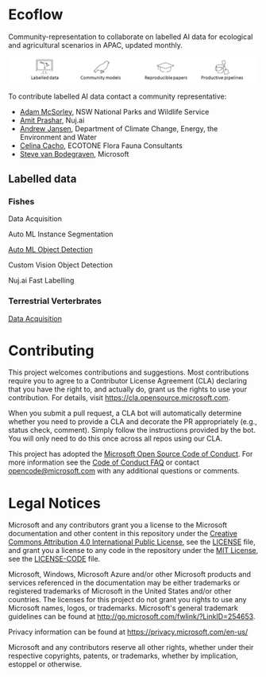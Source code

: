 Ecoflow
==============================

Community-representation to collaborate on labelled AI data for ecological and agricultural scenarios in APAC, updated monthly.

![Labelled data](/docs/ecoflow.png)

To contribute labelled AI data contact a community representative:
* [Adam McSorley](mailto:adam.mcsorley@environment.nsw.gov.au), NSW National Parks and Wildlife Service
* [Amit Prashar](mailto:amit@envir.ai), Nuj.ai
* [Andrew Jansen](mailto:andrew.jansen@awe.gov.au), Department of Climate Change, Energy, the Environment and Water
* [Celina Cacho](mailto:celina.cacho@riotinto.com), ECOTONE Flora Fauna Consultants
* [Steve van Bodegraven](mailto:Steve.VanBodegraven@microsoft.com), Microsoft 

## Labelled data

### Fishes

Data Acquisition

Auto ML Instance Segmentation

[Auto ML Object Detection](https://github.com/microsoft/Ecoflow/tree/main/notebooks/fishes/auto-ml-object-detection)

Custom Vision Object Detection

Nuj.ai Fast Labelling

### Terrestrial Verterbrates

[Data Acquisition](https://github.com/microsoft/Ecoflow/tree/main/notebooks/terrestrial-vertebrates/auto-ml-object-detection)

# Contributing

This project welcomes contributions and suggestions.  Most contributions require you to agree to a
Contributor License Agreement (CLA) declaring that you have the right to, and actually do, grant us
the rights to use your contribution. For details, visit https://cla.opensource.microsoft.com.

When you submit a pull request, a CLA bot will automatically determine whether you need to provide
a CLA and decorate the PR appropriately (e.g., status check, comment). Simply follow the instructions
provided by the bot. You will only need to do this once across all repos using our CLA.

This project has adopted the [Microsoft Open Source Code of Conduct](https://opensource.microsoft.com/codeofconduct/).
For more information see the [Code of Conduct FAQ](https://opensource.microsoft.com/codeofconduct/faq/) or
contact [opencode@microsoft.com](mailto:opencode@microsoft.com) with any additional questions or comments.

# Legal Notices

Microsoft and any contributors grant you a license to the Microsoft documentation and other content
in this repository under the [Creative Commons Attribution 4.0 International Public License](https://creativecommons.org/licenses/by/4.0/legalcode),
see the [LICENSE](LICENSE) file, and grant you a license to any code in the repository under the [MIT License](https://opensource.org/licenses/MIT), see the
[LICENSE-CODE](LICENSE-CODE) file.

Microsoft, Windows, Microsoft Azure and/or other Microsoft products and services referenced in the documentation
may be either trademarks or registered trademarks of Microsoft in the United States and/or other countries.
The licenses for this project do not grant you rights to use any Microsoft names, logos, or trademarks.
Microsoft's general trademark guidelines can be found at http://go.microsoft.com/fwlink/?LinkID=254653.

Privacy information can be found at https://privacy.microsoft.com/en-us/

Microsoft and any contributors reserve all other rights, whether under their respective copyrights, patents,
or trademarks, whether by implication, estoppel or otherwise.
